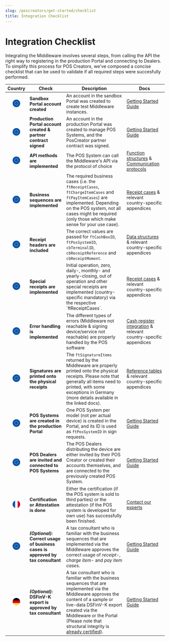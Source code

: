 ```yaml
---
slug: /poscreators/get-started/checklist
title: Integration Checklist
---
```


# Integration Checklist
Integrating the Middleware involves several steps, from calling the API the right way to registering in the production Portal and connecting to Dealers. To simplify this process for POS Creators, we've composed a concise checklist that can be used to validate if all required steps were succesfully performed.

| Country | Check | Description | Docs |
| :----: | ----- | ----------- | --------- |
| ![All markets](images/flag-eu.png) | **Sandbox Portal account created** | An account in the sandbox Portal was created to create test Middleware instances. | [Getting Started Guide](README.md) |
| ![All markets](images/flag-eu.png) | **Production Portal account created & partner contract signed** | An account in the production Portal was created to manage POS Systems, and the PosCreator partner contract was signed. | [Getting Started Guide](README.md) |
| ![All markets](images/flag-eu.png) | **API methods are implemented** | The POS System can call the Middleware's API via the protocol of choice | [Function structures](https://docs.fiskaltrust.cloud/docs/poscreators/middleware-doc/general/function-structures) & <br /> [Communication protocols](https://docs.fiskaltrust.cloud/docs/poscreators/middleware-doc/general/communication) |
| ![All markets](images/flag-eu.png) | **Business sequences are implemented** | The required business cases (i.e. the `ftReceiptCases`, `ftChargeItemCases` and `ftPayItemCases`) are implemented. Depending on the POS system, not all cases might be required (only those which make sense for your use case). | [Receipt cases](https://docs.fiskaltrust.cloud/docs/poscreators/middleware-doc/general/reference-tables) & relevant country-specific appendices |
| ![All markets](images/flag-eu.png) | **Receipt headers are included** | The correct values are passed for `ftCashBoxID`, `ftPosSystemID`, `cbTerminalID`, `cbReceiptReference` and `cbReceiptMoment`. | [Data structures](https://docs.fiskaltrust.cloud/docs/poscreators/middleware-doc/general/data-structures) & relevant country-specific appendices |
| ![All markets](images/flag-eu.png) | **Special receipts are implemented** | Initial operation, zero, daily-, monthly- and yearly-closing, out of operation and other special receipts are implemented (country-specific mandatory) via the respective ´ftReceiptCases`. | [Receipt cases](https://docs.fiskaltrust.cloud/docs/poscreators/middleware-doc/general/reference-tables) & relevant country-specific appendices |
| ![All markets](images/flag-eu.png) | **Error handling is implemented** | The different types of errors (Middleware not reachable & signing device/service not reachable) are properly handled by the POS software | [Cash register integration](https://docs.fiskaltrust.cloud/docs/poscreators/middleware-doc/general/cash-register-integration) & relevant country-specific appendices |
| ![All markets](images/flag-eu.png) | **Signatures are printed onto the physical receipts** | The `ftSignatureItems` returned by the Middleware are properly printed onto the physical receipts. Please note that generally all items need to printed, with some exceptions in Germany (more details available in the linked docs). | [Reference tables](https://docs.fiskaltrust.cloud/docs/poscreators/middleware-doc/general/reference-tables#type-of-signature-ftsignaturetype) & relevant country-specific appendices |
| ![All markets](images/flag-eu.png) | **POS Systems are created in the production Portal** | One POS System per model (not per actual device) is created in the Portal, and its ID is used as `ftPosSystemID` in sign requests. | [Getting Started Guide](README.md) |
| ![All markets](images/flag-eu.png) | **POS Dealers are invited and connected to POS Systems** | The POS Dealers distributing the device are either invited by their POS Creator or created their accounts themselves, and are connected to the previously created POS System. | [Getting Started Guide](README.md) |
| ![France](images/flag-fr.png) | **Certification or Attestation is done** | Either the certification (if the POS system is sold to third parties) or the attestation (if the POS system is developed for own use) has successfully been finished. | [Contact our experts](mailto:contact@fiskaltrust.fr) |
| ![All markets](images/flag-eu.png) | **_(Optional):_ Correct usage of business cases is approved by tax consultant** | A tax consultant who is familiar with the business sequences that are implemented via the Middleware approves the correct usage of _receipt-_, _charge item-_ and _pay item cases_. | [Getting Started Guide](README.md) |
| ![Germany](images/flag-de.png) | **_(Optional):_ DSFinV-K export is approved by tax consultant** | A tax consultant who is familiar with the business sequences that are implemented via the Middleware approves the content of a sample or live-data DSFinV-K export created via the Middleware or the Portal (Please note that structural integrity is [already certified](https://fiskaltrust.de/fiskaltrust-middleware-dsfinv-k-schnittstelle-jetzt-gobd-zertifiziert/)). | [Getting Started Guide](README.md) |
